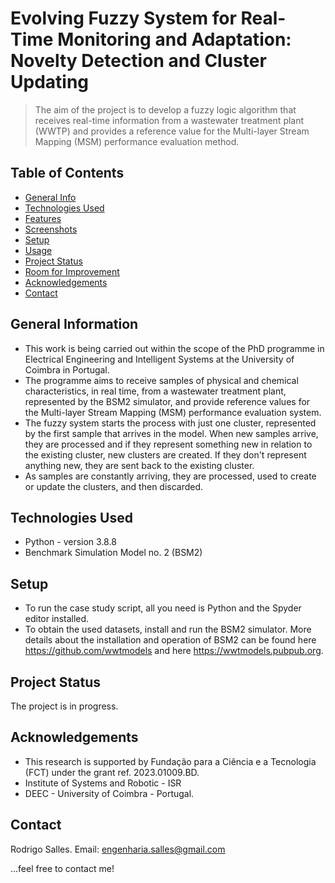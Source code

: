 # Evolving Fuzzy System for Real-Time Monitoring and Adaptation: Novelty Detection and Cluster Updating
> The aim of the project is to develop a fuzzy logic algorithm that receives real-time information from a wastewater treatment plant (WWTP) and provides a reference value for the Multi-layer Stream Mapping (MSM) performance evaluation method.


## Table of Contents
* [General Info](#general-information)
* [Technologies Used](#technologies-used)
* [Features](#features)
* [Screenshots](#screenshots)
* [Setup](#setup)
* [Usage](#usage)
* [Project Status](#project-status)
* [Room for Improvement](#room-for-improvement)
* [Acknowledgements](#acknowledgements)
* [Contact](#contact)
<!-- * [License](#license) -->


## General Information
- This work is being carried out within the scope of the PhD programme in Electrical Engineering and Intelligent Systems at the University of Coimbra in Portugal.
- The programme aims to receive samples of physical and chemical characteristics, in real time, from a wastewater treatment plant, represented by the BSM2 simulator, and provide reference values for the Multi-layer Stream Mapping (MSM) performance evaluation system.
- The fuzzy system starts the process with just one cluster, represented by the first sample that arrives in the model. When new samples arrive, they are processed and if they represent something new in relation to the existing cluster, new clusters are created. If they don't represent anything new, they are sent back to the existing cluster.
- As samples are constantly arriving, they are processed, used to create or update the clusters, and then discarded. 
<!-- You don't have to answer all the questions - just the ones relevant to your project. -->


## Technologies Used
- Python - version 3.8.8
- Benchmark Simulation Model no. 2 (BSM2)



## Setup
* To run the case study script, all you need is Python and the Spyder editor installed.
* To obtain the used datasets, install and run the BSM2 simulator. More details about the installation and operation of BSM2 can be found here https://github.com/wwtmodels and here https://wwtmodels.pubpub.org.


## Project Status
The project is in progress.


## Acknowledgements
* This research is supported by Fundação para a Ciência e a Tecnologia (FCT) under the grant ref. 2023.01009.BD.
* Institute of Systems and Robotic - ISR 
* DEEC - University of Coimbra - Portugal.



## Contact
Rodrigo Salles. Email: engenharia.salles@gmail.com 

...feel free to contact me!


<!-- Optional -->
<!-- ## License -->
<!-- This project is open source and available under the [... License](). -->

<!-- You don't have to include all sections - just the one's relevant to your project -->
